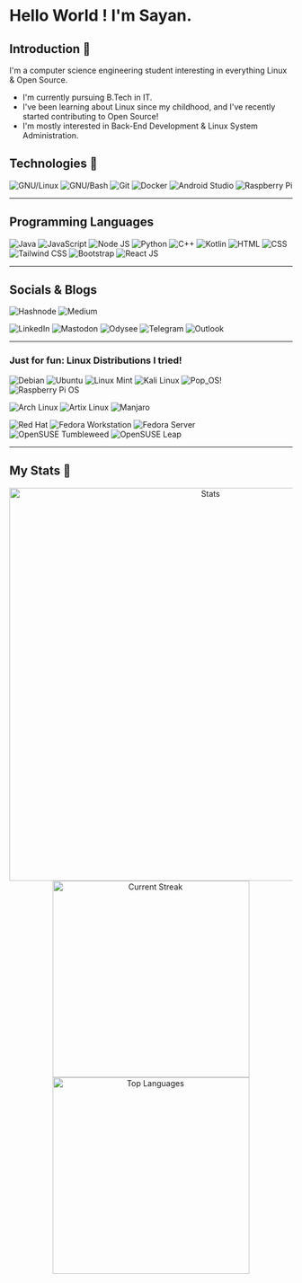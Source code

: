 # **Hello World !** I'm Sayan. 

## Introduction 👋
I'm a computer science engineering student interesting in everything Linux & Open Source.
- I'm currently pursuing B.Tech in IT.
- I've been learning about Linux since my childhood, and I've recently started contributing to Open Source!
- I'm mostly interested in Back-End Development & Linux System Administration.

## Technologies 🧱
![GNU/Linux](https://img.shields.io/badge/GNU/Linux-003366?style=for-the-badge&logo=linux&logoColor=FFFFFF&link=https%3A%2F%2Fgithub.com%2Ftorvalds%2Flinux)
![GNU/Bash](https://img.shields.io/badge/GNU%2FBash-4EAA25?style=for-the-badge&logo=gnubash&logoColor=FFFFFF&link=https%3A%2F%2Fwww.gnu.org%2Fsoftware%2Fbash%2F)
![Git](https://img.shields.io/badge/Git-F05032?style=for-the-badge&logo=git&logoColor=FFFFFF)
![Docker](https://img.shields.io/badge/Docker-2496ED?style=for-the-badge&logo=docker&logoColor=FFFFFF&link=https%3A%2F%2Fwww.docker.com%2F)
![Android Studio](https://img.shields.io/badge/Android%20Studio-3DDC84?style=for-the-badge&logo=androidstudio&logoColor=FFFFFF)
![Raspberry Pi](https://img.shields.io/badge/Raspberry%20Pi-F05032?style=for-the-badge&logo=raspberrypi&logoColor=FFFFFF)
<hr>

## Programming Languages
![Java](https://img.shields.io/badge/Java-F80000?style=for-the-badge&logo=oracle&logoColor=FFFFFF&link=https%3A%2F%2Fwww.java.com%2Fen%2F)
![JavaScript](https://img.shields.io/badge/JavaScript-F7DF1E?style=for-the-badge&logo=javascript&logoColor=000000)
![Node JS](https://img.shields.io/badge/Node.js-339933?style=for-the-badge&logo=nodedotjs&logoColor=FFFFFF)
![Python](https://img.shields.io/badge/Python-3776AB?style=for-the-badge&logo=python&logoColor=FFFFFF)
![C++](https://img.shields.io/badge/C%2B%2B-00599C?style=for-the-badge&logo=cplusplus&logoColor=FFFFFF)
![Kotlin](https://img.shields.io/badge/Kotlin-7F52FF?style=for-the-badge&logo=kotlin&logoColor=FFFFFF)
![HTML](https://img.shields.io/badge/HTML-E34F26?style=for-the-badge&logo=html5&logoColor=FFFFFF)
![CSS](https://img.shields.io/badge/CSS-1572B6?style=for-the-badge&logo=css3&logoColor=FFFFFF)
![Tailwind CSS](https://img.shields.io/badge/Tailwind_CSS-06B6D4?style=for-the-badge&logo=tailwindcss&logoColor=FFFFFF)
![Bootstrap](https://img.shields.io/badge/Bootstrap-7952B3?style=for-the-badge&logo=bootstrap&logoColor=FFFFFF)
![React JS](https://img.shields.io/badge/React.js-61DAFB?style=for-the-badge&logo=react&logoColor=000000)
<hr>

## Socials & Blogs
![Hashnode](https://img.shields.io/badge/Hashnode-2962FF?style=for-the-badge&logo=hashnode&logoColor=FFFFFF&link=https%3A%2F%2Fhashnode.com%2F%40sayan713)
![Medium](https://img.shields.io/badge/Medium-000000?style=for-the-badge&logo=medium&logoColor=FFFFFF&link=https%3A%2F%2Fmedium.com%2F%40sayan713)
<br>

![LinkedIn](https://img.shields.io/badge/LinkedIn-0A66C2?style=for-the-badge&logo=linkedin&logoColor=FFFFFF&link=https%3A%2F%2Fwww.linkedin.com%2Fin%2Fsayan-de-5360161b7%2F)
![Mastodon](https://img.shields.io/badge/Mastodon-6364FF?style=for-the-badge&logo=mastodon&logoColor=FFFFFF&link=https%3A%2F%2Fmastodon.social%2F%40sayan111)
![Odysee](https://img.shields.io/badge/Odysee-EF1970?style=for-the-badge&logo=odysee&logoColor=FFFFFF&link=https%3A%2F%2Fodysee.com%2F%40Sayan%3A27d6d4a2a5c6a63452c0f4e735e85c11302c6937)
![Telegram](https://img.shields.io/badge/Telegram-26A5E4?style=for-the-badge&logo=telegram&logoColor=FFFFFF&link=https%3A%2F%2Ft.me%2Fsayan7113)
![Outlook](https://img.shields.io/badge/Mail-0078D4?style=for-the-badge&logo=microsoftoutlook&logoColor=FFFFFF&link=mailto%3Asayande1122%40outlook.in)
<hr>

### Just for fun: Linux Distributions I tried!
![Debian](https://img.shields.io/badge/Debian-A81D33?style=for-the-badge&logo=debian&logoColor=FFFFFF&link=https%3A%2F%2Fwww.debian.org%2F)
![Ubuntu](https://img.shields.io/badge/Ubuntu-E95420?style=for-the-badge&logo=ubuntu&logoColor=FFFFFF&link=https%3A%2F%2Fubuntu.com%2F)
![Linux Mint](https://img.shields.io/badge/Linux%20Mint-87CF3E?style=for-the-badge&logo=linuxmint&logoColor=FFFFFF&link=https%3A%2F%2Flinuxmint.com%2F)
![Kali Linux](https://img.shields.io/badge/Kali%20Linux-557C94?style=for-the-badge&logo=kalilinux&logoColor=FFFFFF&link=https%3A%2F%2Fwww.kali.org%2F)
![Pop_OS!](https://img.shields.io/badge/Pop__OS!-48B9C7?style=for-the-badge&logo=popos&logoColor=FFFFFF&link=https%3A%2F%2Fpop.system76.com%2F)
![Raspberry Pi OS](https://img.shields.io/badge/Raspberry%20Pi%20OS-A22846?style=for-the-badge&logo=raspberrypi&logoColor=FFFFFF&link=https%3A%2F%2Fwww.raspberrypi.com%2Fsoftware%2F)
<br>

![Arch Linux](https://img.shields.io/badge/Arch%20Linux-1793D1?style=for-the-badge&logo=archlinux&logoColor=FFFFFF&link=https%3A%2F%2Farchlinux.org%2F)
![Artix Linux](https://img.shields.io/badge/Artix%20Linux-10A0CC?style=for-the-badge&logo=artixlinux&logoColor=FFFFFF&link=https%3A%2F%2Fartixlinux.org%2F)
![Manjaro](https://img.shields.io/badge/Manjaro-35BF5C?style=for-the-badge&logo=manjaro&logoColor=FFFFFF&link=https%3A%2F%2Fmanjaro.org%2F)
<br>

![Red Hat](https://img.shields.io/badge/Red%20Hat-EE0000?style=for-the-badge&logo=redhat&logoColor=FFFFFF&link=https%3A%2F%2Fwww.redhat.com%2Fen%2Ftechnologies%2Flinux-platforms%2Fenterprise-linux)
![Fedora Workstation](https://img.shields.io/badge/Fedora%20Workstation-51A2DA?style=for-the-badge&logo=fedora&logoColor=FFFFFF&link=https%3A%2F%2Fwww.fedoraproject.org%2Fworkstation%2F)
![Fedora Server](https://img.shields.io/badge/Fedora%20Server-51A2DA?style=for-the-badge&logo=fedora&logoColor=FFFFFF&link=https%3A%2F%2Fwww.fedoraproject.org%2Fserver%2F)
![OpenSUSE Tumbleweed](https://img.shields.io/badge/OpenSUSE%20Tumbleweed-73BA25?style=for-the-badge&logo=opensuse&logoColor=FFFFFF&link=https%3A%2F%2Fget.opensuse.org%2Ftumbleweed%2F)
![OpenSUSE Leap](https://img.shields.io/badge/OpenSUSE%20Leap-73BA25?style=for-the-badge&logo=opensuse&logoColor=FFFFFF&link=https%3A%2F%2Fget.opensuse.org%2Fleap%2F)
<hr>

## My Stats 🔄
<div align="center">
<img width="700dp" src="https://github-readme-stats.vercel.app/api?username=sayande717&theme=highcontrast&show_icons=true&hide_border=true&count_private=true&hide_title=true" alt="Stats" />
</div>
<div align="center">
    <img width="350dp" src="https://github-readme-streak-stats.herokuapp.com/?user=sayande717&theme=highcontrast&hide_border=true" alt="Current Streak" />
    <img width="350dp" src="https://github-readme-stats.vercel.app/api/top-langs/?username=sayande717&theme=highcontrast&show_icons=true&hide_border=true&hide_title=true&langs_count=5&layout=compact" alt="Top Languages" />
</div>

